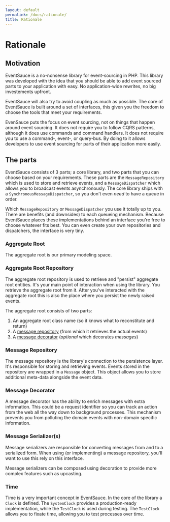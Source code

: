 ```yaml
---
layout: default
permalink: /docs/rationale/
title: Rationale
---
```


# Rationale

## Motivation

EventSauce is a no-nonsense library for event-sourcing in PHP. This library
was developed with the idea that you should be able to add event sourced parts
to your application with easy. No application-wide rewrites, no big investements
upfront. 

EventSauce will also try to avoid coupling as much as possible. The core of EventSauce
is built around a set of interfaces, this given you the freedom to choose the tools
that meet your requirements.

EvenSauce puts the focus on event sourcing, not on things that happen around event
sourcing. It does not require you to follow CQRS patterns, although it does use
commands and command handlers. It does not require you to use a command-, event-,
or query-bus. By doing to it allows developers to use event sourcing for parts of
their application more easily.

## The parts 

EventSauce consists of 3 parts; a core library, and two parts that you can choose
based on your requirements. These parts are the `MessageRepository` which is used
to store and retrieve events, and a `MessageDispatcher` which allows you to broadcast
events asynchronously. The core library ships with a `SynchronousMessageDispatcher`,
so you don't even _need_ to have a queue in order.

Which `MessageRepository` or `MessageDispatcher` you use it totally up to you. There
are benefits (and downsides) to each queueing mechanism. Because EventSauce places
these implementations behind an interface you're free to choose whatever fits best.
You can even create your own repositories and dispatchers, the interface is very tiny.

### Aggregate Root

The aggregate root is our primary modeling space.

### Aggregate Root Repository

The aggregate root repository is used to retrieve and "persist" aggregate root
entities. It's your main point of interaction when using the library. You
retrieve the aggregate root from it. After you've interacted with the aggregate
root this is also the place where you persist the newly raised events.

The aggregate root consists of two parts:

1. An aggregate root class name (so it knows what to reconstitute and return)
2. A [message repository](#message-repository) (from which it retrieves the actual events)
3. A [message decorator](#message-decorator) (*optional* which decorates _messages_)

### Message Repository

The message repository is the library's connection to the persistence layer. It's responsible
for storing and retrieving events. Events stored in the repository are wrapped in a `Message`
object. This object allows you to store additional meta-data alongside the event data.

### Message Decorator

A message decorator has the ability to enrich messages with extra information. This could be
a request identifier so you can track an action from the web all the way down to background
processes. This mechanism prevents you from polluting the domain events with non-domain
specific information.

### Message Serializer(s)

Message serializers are responsible for converting messages from and to a serialized form. When
using (or implementing) a message repository, you'll want to use this rely on this interface.

Message serializers can be composed using decoration to provide more complex features such as upcasting.

### Time

Time is a very important concept in EventSauce. In the core of the library a `Clock` is defined.
The `SystemClock` provides a production-ready implementation, while the `TestClock` is used during testing.
The `TestClock` allows you to fixate time, allowing you to test processes over time. 

